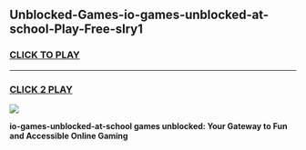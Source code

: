 
## Unblocked-Games-io-games-unblocked-at-school-Play-Free-slry1
<h3>
<a href="https://premium76.site?title=io-games-unblocked-at-school&ref=21A">CLICK TO PLAY</a></h3>
<hr>

<h3>
<a href="https://premium76.site?title=io-games-unblocked-at-school&ref=21A">CLICK 2 PLAY</a>
  
</h3>

<a href="https://premium76.site?title=io-games-unblocked-at-school&ref=21A"><img src="https://clearcache.store/games.png"></a>


**io-games-unblocked-at-school games unblocked: Your Gateway to Fun and Accessible Online Gaming**
